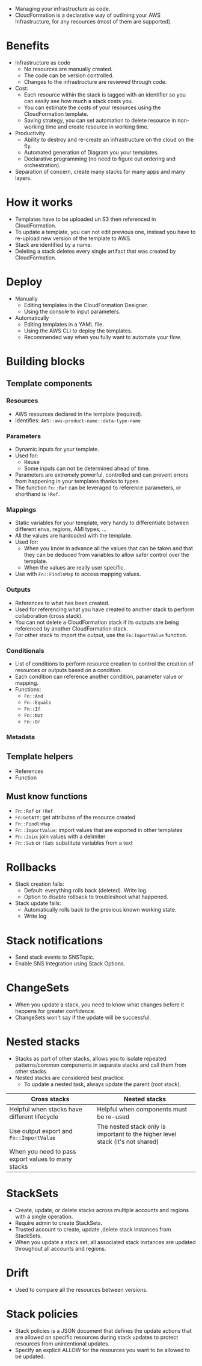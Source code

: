 - Managing your infrastructure as code.
- CloudFormation is a declarative way of outlining your AWS Infrastructure, for any resources (most of them are supported).
# Benefits
- Infrastructure as code
	- No resources are manually created.
	- The code can be version controlled.
	- Changes to the infrastructure are reviewed through code.
- Cost:
	- Each resource within the stack is tagged with an identifier so you can easily see how much a stack costs you.
	- You can estimate the costs of your resources using the CloudFormation template.
	- Saving strategy, you can set automation to delete resource in non-working time and create resource in working time.
- Productivity
	- Ability to destroy and re-create an infrastructure on the cloud on the fly.
	- Automated generation of Diagram you your templates.
	- Declarative programming (no need to figure out ordering and orchestration).
- Separation of concern, create many stacks for many apps and many layers.
# How it works
- Templates have to be uploaded un S3 then referenced in CloudFormation.
- To update a template, you can not edit previous one, instead you have to re-upload new version of the template to AWS.
- Stack are identified by a name.
- Deleting a stack deletes every single artifact that was created by CloudFormation.
# Deploy
- Manually
	- Editing templates in the CloudFormation Designer.
	- Using the console to input parameters.
- Automatically
	- Editing templates in a YAML file.
	- Using the AWS CLI to deploy the templates.
	- Recommended way when you fully want to automate your flow.
# Building blocks
## Template components
### Resources
- AWS resources declared in the template (required).
- Identifies: `AWS::aws-product-name::data-type-name`
### Parameters
- Dynamic inputs for your template.
- Used for:
	- Reuse
	- Some inputs can not be determined ahead of time.
- Parameters are extremely powerful, controlled and can prevent errors from happening in your templates thanks to types.
- The function `Fn::Ref` can be leveraged to reference parameters, or shorthand is `!Ref`.
### Mappings
- Static variables for your template, very handy to differentiate between different envs, regions, AMI types, ...
- All the values are hardcoded with the template.
- Used for:
	- When you know in advance all the values that can be taken and that they can be deduced from variables to allow safer control over the template.
	- When the values are really user specific.
- Use with `Fn::FindlnMap` to access mapping values.
### Outputs
- References to what has been created.
- Used for referencing what you have created to another stack to perform collaboration (cross stack).
- You can not delete a CloudFormation stack if its outputs are being referenced by another CloudFormation stack.
- For other stack to import the output, use the `Fn:ImportValue` function.
### Conditionals
- List of conditions to perform resource creation to control the creation of resources or outputs based on a condition.
- Each condition can reference another condition, parameter value or mapping.
- Functions:
	- `Fn::And`
	- `Fn::Equals`
	- `Fn::If`
	- `Fn::Not`
	- `Fn::Or`
### Metadata
## Template helpers
- References
- Function
## Must know functions
- `Fn::Ref` or `!Ref`
- `Fn:GetAtt`: get attributes of the resource created
- `Fn::FindlnMap`
- `Fn::ImportValue`: import values that are exported in other templates
- `Fn::Join`: join values with a delimiter
- `Fn::Sub` or `!Sub`: substitute variables from a text
# Rollbacks
- Stack creation fails:
	- Default: everything rolls back (deleted). Write log.
	- Option to disable rollback to troubleshoot what happened.
- Stack update fails:
	- Automatically rolls back to the previous known working state.
	- Write log
# Stack notifications
- Send stack events to SNSTopic.
- Enable SNS Integration using Stack Options.
# ChangeSets
- When you update a stack, you need to know what changes before it happens for greater confidence.
- ChangeSets won't say if the update will be successful.
# Nested stacks
- Stacks as part of other stacks, allows you to isolate repeated patterns/common components in separate stacks and call them from other stacks.
- Nested stacks are considered best practice.
	- To update a nested task, always update the parent (root stack).

| Cross stacks | Nested stacks |
| --- | --- |
| Helpful when stacks have different lifecycle | Helpful when components must be re-used |
| Use output export and `Fn::ImportValue` | The nested stack only is important to the higher level stack (it's not shared) |
| When you need to pass export values to many stacks | |
# StackSets
- Create, update, or delete stacks across multiple accounts and regions with a single operation.
- Require admin to create StackSets.
- Trusted account to create, update ,delete stack instances from StackSets.
- When you update a stack set, all associated stack instances are updated throughout all accounts and regions.
# Drift
- Used to compare all the resources between versions.
# Stack policies
- Stack policies is a JSON document that defines the update actions that are allowed on specific resources during stack updates to protect resources from unintentional updates.
- Specify an explicit ALLOW for the resources you want to be allowed to be updated.